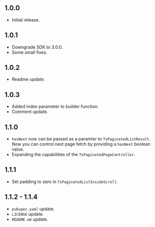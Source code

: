 ## 1.0.0
- Initial release.

## 1.0.1
- Downgrade SDK to 3.0.0.
- Some small fixes.

## 1.0.2
- Readme update.

## 1.0.3
- Added index parameter to builder function.
- Comment update.

## 1.1.0
- `hasNext` now can be passed as a paramter to `TsPaginatedListResult`. Now you can control next page fetch by providing
a `hasNext` boolean value.
- Expanding the capabilities of the `TsPaginatedPageController`.

## 1.1.1
- Set padding to zero in `TsPaginatedListInsideScroll`.

## 1.1.2 - 1.1.4
- `pubspec.yaml` update.
- `LICENSE` update.
- `README.md` update.